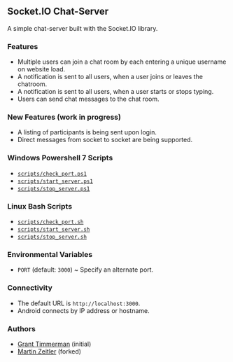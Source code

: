 
## Socket.IO Chat-Server

A simple chat-server built with the Socket.IO library.

### Features

- Multiple users can join a chat room by each entering a unique username on website load.
- A notification is sent to all users, when a user joins or leaves the chatroom.
- A notification is sent to all users, when a user starts or stops typing.
- Users can send chat messages to the chat room.

### New Features (work in progress)

- A listing of participants is being sent upon login.
- Direct messages from socket to socket are being supported.

### Windows Powershell 7 Scripts

- [`scripts/check_port.ps1`](https://github.com/syslogic/androidx-socket.io/blob/master/server/scripts/check_port.ps1)
- [`scripts/start_server.ps1`](https://github.com/syslogic/androidx-socket.io/blob/master/server/scripts/start_server.ps1)
- [`scripts/stop_server.ps1`](https://github.com/syslogic/androidx-socket.io/blob/master/server/scripts/stop_server.ps1)

### Linux Bash Scripts

- [`scripts/check_port.sh`](https://github.com/syslogic/androidx-socket.io/blob/master/server/scripts/check_port.sh)
- [`scripts/start_server.sh`](https://github.com/syslogic/androidx-socket.io/blob/master/server/scripts/start_server.sh)
- [`scripts/stop_server.sh`](https://github.com/syslogic/androidx-socket.io/blob/master/server/scripts/stop_server.sh)

### Environmental Variables

- `PORT` (default: `3000`) ~ Specify an alternate port.

### Connectivity

- The default URL is `http://localhost:3000`.
- Android connects by IP address or hostname.

### Authors

- [Grant Timmerman](https://github.com/grant) (initial)
- [Martin Zeitler](https://github.com/syslogic) (forked)
